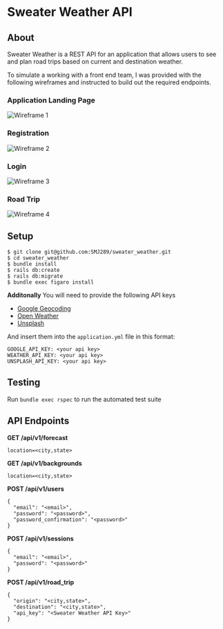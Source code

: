 # Sweater Weather API

## About
Sweater Weather is a REST API for an application that allows users to see and plan road trips based on current and destination weather.

To simulate a working with a front end team, I was provided with the following wireframes and instructed to build out the required endpoints.

### Application Landing Page
![Wireframe 1](https://backend.turing.io/module3/projects/sweater_weather/images/root.png)
### Registration
![Wireframe 2](https://backend.turing.io/module3/projects/sweater_weather/images/sign_up.png)
### Login
![Wireframe 3](https://backend.turing.io/module3/projects/sweater_weather/images/login.png)
### Road Trip
![Wireframe 4](https://backend.turing.io/module3/projects/sweater_weather/images/road_trip.png)

## Setup
```
$ git clone git@github.com:SMJ289/sweater_weather.git
$ cd sweater_weather
$ bundle install
$ rails db:create
$ rails db:migrate
$ bundle exec figaro install
```
**Additonally**
You will need to provide the following API keys

- [Google Geocoding](https://console.cloud.google.com/apis/library/geocoding-backend.googleapis.com)
- [Open Weather](https://openweathermap.org/api/one-call-api)
- [Unsplash](https://unsplash.com/developers)

And insert them into the `application.yml` file in this format:

```
GOOGLE_API_KEY: <your api key>
WEATHER_API_KEY: <your api key>
UNSPLASH_API_KEY: <your api key>
```

## Testing
Run `bundle exec rspec` to run the automated test suite

## API Endpoints

**GET /api/v1/forecast**
```
location=<city,state>
```

**GET /api/v1/backgrounds**
```
location=<city,state>
```

**POST /api/v1/users**
```
{
  "email": "<email>",
  "password": "<password>",
  "password_confirmation": "<password>"
}
```

**POST /api/v1/sessions**
```
{
  "email": "<email>",
  "password": "<password>"
}
```

**POST /api/v1/road_trip**
```
{
  "origin": "<city,state>",
  "destination": "<city,state>",
  "api_key": "<Sweater Weather API Key>"
}
```
